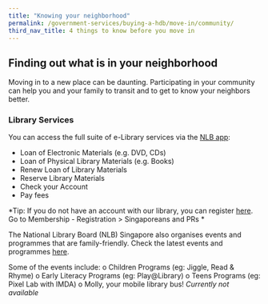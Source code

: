 ```yaml
---
title: "Knowing your neighborhood"
permalink: /government-services/buying-a-hdb/move-in/community/
third_nav_title: 4 things to know before you move in  
---
```


## Finding out what is in your neighborhood 
Moving in to a new place can be daunting. Participating in your community can help you and your family to transit and to get to know your neighbors better.

### Library Services

You can access the full suite of e-Library services via the [NLB app](https://mobileapp.nlb.gov.sg/):
-	Loan of Electronic Materials (e.g. DVD, CDs) 
-	Loan of Physical Library Materials (e.g. Books)
-	Renew Loan of Library Materials 
-	Reserve Library Materials
-	Check your Account
-	Pay fees 

*Tip: If you do not have an account with our library, you can register [here](https://account.nlb.gov.sg/?type=register). Go to Membership - Registration > Singaporeans and PRs *


The National Library Board (NLB) Singapore also organises events and programmes that are family-friendly. Check the latest events and programmes [here](https://www.nlb.gov.sg/golibrary2/c/30307529/). 

Some of the events include: 
o	Children Programs (eg: Jiggle, Read & Rhyme) 
o	Early Literacy Programs (eg: Play@Library) 
o	Teens Programs (eg: Pixel Lab with IMDA) 
o	Molly, your mobile library bus!  *Currently not available* 


